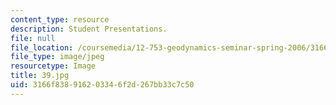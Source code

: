 ```yaml
---
content_type: resource
description: Student Presentations.
file: null
file_location: /coursemedia/12-753-geodynamics-seminar-spring-2006/3166f838916203346f2d267bb33c7c50_39.jpg
file_type: image/jpeg
resourcetype: Image
title: 39.jpg
uid: 3166f838-9162-0334-6f2d-267bb33c7c50
---
```

